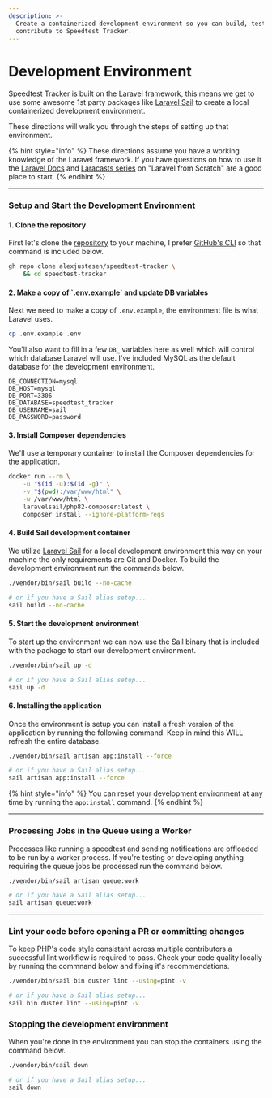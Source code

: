 ```yaml
---
description: >-
  Create a containerized development environment so you can build, test and
  contribute to Speedtest Tracker.
---
```


# Development Environment

Speedtest Tracker is built on the [Laravel](https://laravel.com/) framework, this means we get to use some awesome 1st party packages like [Laravel Sail](https://laravel.com/docs/10.x/sail) to create a local containerized development environment.

These directions will walk you through the steps of setting up that environment.

{% hint style="info" %}
These directions assume you have a working knowledge of the Laravel framework. If you have questions on how to use it the [Laravel Docs](https://laravel.com/docs/9.x) and [Laracasts series](https://laracasts.com/series/laravel-8-from-scratch) on "Laravel from Scratch" are a good place to start.
{% endhint %}

***

### Setup and Start the Development Environment

#### 1. Clone the repository

First let's clone the [repository](https://github.com/alexjustesen/speedtest-tracker) to your machine, I prefer [GitHub's CLI](https://cli.github.com/) so that command is included below.

```bash
gh repo clone alexjustesen/speedtest-tracker \
    && cd speedtest-tracker
```

#### 2. Make a copy of \`.env.example\` and update DB variables

Next we need to make a copy of `.env.example`, the environment file is what Laravel uses.

```bash
cp .env.example .env
```

You'll also want to fill in a few `DB_` variables here as well which will control which database Laravel will use. I've included MySQL as the default database for the development environment.

```
DB_CONNECTION=mysql
DB_HOST=mysql
DB_PORT=3306
DB_DATABASE=speedtest_tracker
DB_USERNAME=sail
DB_PASSWORD=password
```

#### 3. Install Composer dependencies

We'll use a temporary container to install the Composer dependencies for the application.

```bash
docker run --rm \
    -u "$(id -u):$(id -g)" \
    -v "$(pwd):/var/www/html" \
    -w /var/www/html \
    laravelsail/php82-composer:latest \
    composer install --ignore-platform-reqs
```

#### 4. Build Sail development container

We utilize [Laravel Sail](https://laravel.com/docs/10.x/sail) for a local development environment this way on your machine the only requirements are Git and Docker. To build the development environment run the commands below.

```bash
./vendor/bin/sail build --no-cache

# or if you have a Sail alias setup...
sail build --no-cache
```

#### 5. Start the development environment

To start up the environment we can now use the Sail binary that is included with the package to start our development environment.

```bash
./vendor/bin/sail up -d

# or if you have a Sail alias setup...
sail up -d
```

#### 6. Installing the application

Once the environment is setup you can install a fresh version of the application by running the following command. Keep in mind this WILL refresh the entire database.

```bash
./vendor/bin/sail artisan app:install --force

# or if you have a Sail alias setup...
sail artisan app:install --force
```

{% hint style="info" %}
You can reset your development environment at any time by running the `app:install` command.
{% endhint %}

***

### Processing Jobs in the Queue using a Worker

Processes like running a speedtest and sending notifications are offloaded to be run by a worker process. If you're testing or developing anything requiring the queue jobs be processed run the command below.

```bash
./vendor/bin/sail artisan queue:work

# or if you have a Sail alias setup...
sail artisan queue:work
```

***

### Lint your code before opening a PR or committing changes

To keep PHP's code style consistant across multiple contributors a successful lint workflow is required to pass. Check your code quality locally by running the commnand below and fixing it's recommendations.

```bash
./vendor/bin/sail bin duster lint --using=pint -v

# or if you have a Sail alias setup...
sail bin duster lint --using=pint -v
```

### Stopping the development environment

When you're done in the environment you can stop the containers using the command below.

```bash
./vendor/bin/sail down

# or if you have a Sail alias setup...
sail down
```
